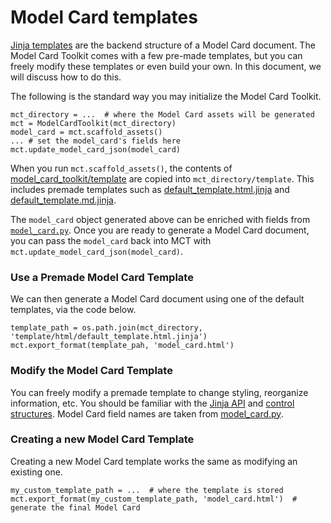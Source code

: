 # Model Card templates

[Jinja templates](https://jinja.palletsprojects.com/) are the backend structure of a Model Card document. The Model Card Toolkit comes with a few pre-made templates, but you can freely modify these templates or even build your own. In this document, we will discuss how to do this.

The following is the standard way you may initialize the Model Card Toolkit.

    mct_directory = ...  # where the Model Card assets will be generated
    mct = ModelCardToolkit(mct_directory)
    model_card = mct.scaffold_assets()
    ... # set the model_card's fields here
    mct.update_model_card_json(model_card)

When you run `mct.scaffold_assets()`, the contents of [model_card_toolkit/template](https://github.com/tensorflow/model-card-toolkit/tree/master/model_card_toolkit/template) are copied into `mct_directory/template`. This includes premade templates such as [default_template.html.jinja](https://github.com/tensorflow/model-card-toolkit/blob/master/model_card_toolkit/template/html/default_template.html.jinja) and [default_template.md.jinja](https://github.com/tensorflow/model-card-toolkit/blob/master/model_card_toolkit/template/md/default_template.md.jinja).

The `model_card` object generated above can be enriched with fields from [`model_card.py`](https://github.com/tensorflow/model-card-toolkit/blob/master/model_card_toolkit/model_card.py). Once you are ready to generate a Model Card document, you can pass the `model_card` back into MCT with `mct.update_model_card_json(model_card)`.

### Use a Premade Model Card Template

We can then generate a Model Card document using one of the default templates, via the code below.

    template_path = os.path.join(mct_directory, 'template/html/default_template.html.jinja')
    mct.export_format(template_pah, 'model_card.html')

### Modify the Model Card Template

You can freely modify a premade template to change styling, reorganize information, etc. You should be familiar with the [Jinja API](https://jinja.palletsprojects.com/en/2.11.x/api/) and [control structures](https://jinja.palletsprojects.com/en/2.11.x/templates/#list-of-control-structures). Model Card field names are taken from [model_card.py](https://github.com/tensorflow/model-card-toolkit/blob/master/model_card_toolkit/model_card.py).

### Creating a new Model Card Template

Creating a new Model Card template works the same as modifying an existing one.

    my_custom_template_path = ...  # where the template is stored
    mct.export_format(my_custom_template_path, 'model_card.html')  # generate the final Model Card
